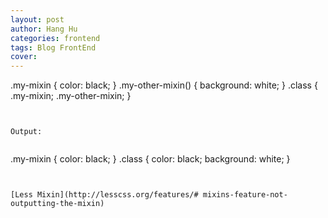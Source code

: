 ```yaml
---
layout: post
author: Hang Hu
categories: frontend
tags: Blog FrontEnd 
cover: 
---
```

.my-mixin {
  color: black;
}
.my-other-mixin() {
  background: white;
}
.class {
  .my-mixin;
  .my-other-mixin;
}
```


Output:


```
.my-mixin {
  color: black;
}
.class {
  color: black;
  background: white;
}
```


[Less Mixin](http://lesscss.org/features/# mixins-feature-not-outputting-the-mixin)
